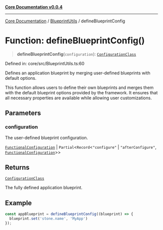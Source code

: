 [**Core Documentation v0.0.4**](../../README.md)

***

[Core Documentation](../../modules.md) / [BlueprintUtils](../README.md) / defineBlueprintConfig

# Function: defineBlueprintConfig()

> **defineBlueprintConfig**(`configuration`): [`ConfigurationClass`](../../declarations/type-aliases/ConfigurationClass.md)

Defined in: core/src/BlueprintUtils.ts:60

Defines an application blueprint by merging user-defined blueprints with default options.

This function allows users to define their own blueprints and merges them with
the default blueprint options provided by the framework.
It ensures that all necessary properties are available while allowing user customizations.

## Parameters

### configuration

The user-defined blueprint configuration.

[`FunctionalConfiguration`](../../declarations/type-aliases/FunctionalConfiguration.md) | `Partial`\<`Record`\<`"configure"` \| `"afterConfigure"`, [`FunctionalConfiguration`](../../declarations/type-aliases/FunctionalConfiguration.md)\>\>

## Returns

[`ConfigurationClass`](../../declarations/type-aliases/ConfigurationClass.md)

The fully defined application blueprint.

## Example

```typescript
const appBlueprint = defineBlueprintConfig((blueprint) => {
  blueprint.set('stone.name', 'MyApp')
});
```
